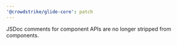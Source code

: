 ```yaml
---
'@crowdstrike/glide-core': patch
---
```


JSDoc comments for component APIs are no longer stripped from components.
